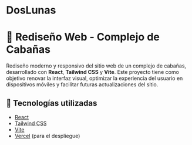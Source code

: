# DosLunas

# 🌲 Rediseño Web - Complejo de Cabañas

Rediseño moderno y responsivo del sitio web de un complejo de cabañas, desarrollado con **React**, **Tailwind CSS** y **Vite**. Este proyecto tiene como objetivo renovar la interfaz visual, optimizar la experiencia del usuario en dispositivos móviles y facilitar futuras actualizaciones del sitio.

## 🚀 Tecnologías utilizadas

- [React](https://reactjs.org/)
- [Tailwind CSS](https://tailwindcss.com/)
- [Vite](https://vitejs.dev/)
- [Vercel](https://vercel.com/) (para el despliegue)



